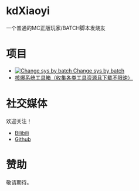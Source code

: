 # kdXiaoyi
一个普通的MC正版玩家/BATCH脚本发烧友

# 项目
* [![Change sys by batch](https://user-images.githubusercontent.com/96934144/179977724-8384906e-cc85-4750-add5-198ac18dcf08.png) Change sys by batch](http://kdxiaoyi.github.io/change-sys-by-batch)
* [核爆系统工具箱（收集各类工具资源且下载不限速）](http://pan.huang1111.cn/s/2Q4XTN)

# 社交媒体
欢迎关注！
* [Bilibili](https://space.bilibili.com/1987247870)
* [Github](http://github.com/kdxiaoyi)

# 赞助
敬请期待。
